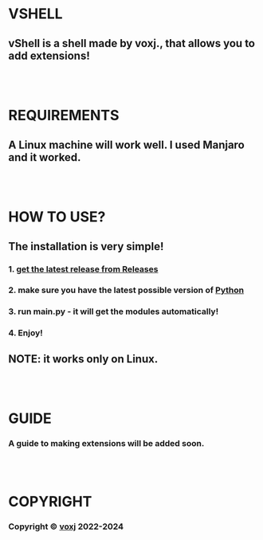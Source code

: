 # VSHELL
## vShell is a shell made by voxj., that allows you to add extensions!
<br><br>
# REQUIREMENTS
## A Linux machine will work well. I used Manjaro and it worked.
<br><br>
# HOW TO USE?
## The installation is very simple!
### 1. [get the latest release from Releases](https://github.com/voxj/vShell/releases/)
### 2. make sure you have the latest possible version of [Python](https://python.org/)
### 3. run main.py - it will get the modules automatically!
### 4. Enjoy!
## NOTE: it works only on Linux.
<br><br>
# GUIDE
### A guide to making extensions will be added soon.
<br><br>
# COPYRIGHT
### Copyright ©️ [voxj](https://vxj.is-a.dev/i/) 2022-2024
